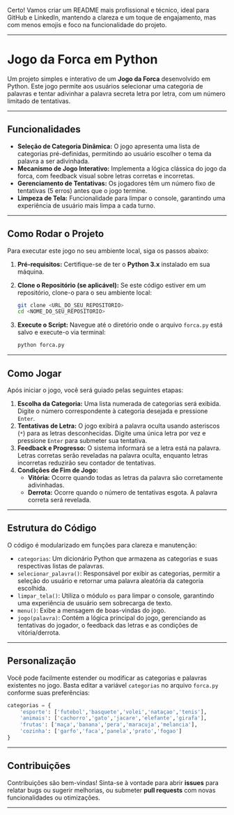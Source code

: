 Certo! Vamos criar um README mais profissional e técnico, ideal para GitHub e LinkedIn, mantendo a clareza e um toque de engajamento, mas com menos emojis e foco na funcionalidade do projeto.

---

# Jogo da Forca em Python

Um projeto simples e interativo de um **Jogo da Forca** desenvolvido em Python. Este jogo permite aos usuários selecionar uma categoria de palavras e tentar adivinhar a palavra secreta letra por letra, com um número limitado de tentativas.

---

## Funcionalidades

* **Seleção de Categoria Dinâmica:** O jogo apresenta uma lista de categorias pré-definidas, permitindo ao usuário escolher o tema da palavra a ser adivinhada.
* **Mecanismo de Jogo Interativo:** Implementa a lógica clássica do jogo da forca, com feedback visual sobre letras corretas e incorretas.
* **Gerenciamento de Tentativas:** Os jogadores têm um número fixo de tentativas (5 erros) antes que o jogo termine.
* **Limpeza de Tela:** Funcionalidade para limpar o console, garantindo uma experiência de usuário mais limpa a cada turno.

---

## Como Rodar o Projeto

Para executar este jogo no seu ambiente local, siga os passos abaixo:

1.  **Pré-requisitos:** Certifique-se de ter o **Python 3.x** instalado em sua máquina.

2.  **Clone o Repositório (se aplicável):** Se este código estiver em um repositório, clone-o para o seu ambiente local:

    ```bash
    git clone <URL_DO_SEU_REPOSITORIO>
    cd <NOME_DO_SEU_REPOSITORIO>
    ```

3.  **Execute o Script:** Navegue até o diretório onde o arquivo `forca.py` está salvo e execute-o via terminal:

    ```bash
    python forca.py
    ```

---

## Como Jogar

Após iniciar o jogo, você será guiado pelas seguintes etapas:

1.  **Escolha da Categoria:** Uma lista numerada de categorias será exibida. Digite o número correspondente à categoria desejada e pressione `Enter`.
2.  **Tentativas de Letra:** O jogo exibirá a palavra oculta usando asteriscos (`*`) para as letras desconhecidas. Digite uma única letra por vez e pressione `Enter` para submeter sua tentativa.
3.  **Feedback e Progresso:** O sistema informará se a letra está na palavra. Letras corretas serão reveladas na palavra oculta, enquanto letras incorretas reduzirão seu contador de tentativas.
4.  **Condições de Fim de Jogo:**
    * **Vitória:** Ocorre quando todas as letras da palavra são corretamente adivinhadas.
    * **Derrota:** Ocorre quando o número de tentativas esgota. A palavra correta será revelada.

---

## Estrutura do Código

O código é modularizado em funções para clareza e manutenção:

* `categorias`: Um dicionário Python que armazena as categorias e suas respectivas listas de palavras.
* `selecionar_palavra()`: Responsável por exibir as categorias, permitir a seleção do usuário e retornar uma palavra aleatória da categoria escolhida.
* `limpar_tela()`: Utiliza o módulo `os` para limpar o console, garantindo uma experiência de usuário sem sobrecarga de texto.
* `menu()`: Exibe a mensagem de boas-vindas do jogo.
* `jogo(palavra)`: Contém a lógica principal do jogo, gerenciando as tentativas do jogador, o feedback das letras e as condições de vitória/derrota.

---

## Personalização

Você pode facilmente estender ou modificar as categorias e palavras existentes no jogo. Basta editar a variável `categorias` no arquivo `forca.py` conforme suas preferências:

```python
categorias = {
    'esporte': ['futebol','basquete','volei','nataçao','tenis'],
    'animais': ['cachorro','gato','jacare','elefante','girafa'],
    'frutas': ['maça','banana','pera','maracuja','melancia'],
    'cozinha': ['garfo','faca','panela','prato','fogao']
}
```

---

## Contribuições

Contribuições são bem-vindas! Sinta-se à vontade para abrir **issues** para relatar bugs ou sugerir melhorias, ou submeter **pull requests** com novas funcionalidades ou otimizações.

---
